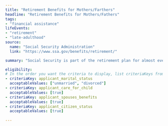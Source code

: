 ```yaml
---
title: "Retirement Benefits for Mothers/Farthers"
headline: "Retirement Benefits for Mothers/Fathers"
tags: 
- "financial assistance"
lifeEvents: 
- "retirement"
- "late-adulthood"
source:
  name: "Social Security Administration"
  link: "https://www.ssa.gov/benefits/retirement/"

summary: "Social Security is part of the retirement plan for almost every American worker. It provides replacement income for qualified retirees and their families."

eligibility:
# In the order you want the criteria to display, list criteriaKeys from the csv here, each followed by a comma-separated list of which values indicate eligibility for that criteria. Wrap individual values in quotes if they have inner commas.
- criteriaKey: applicant_marital_status
  acceptableValues: ["unmarried", "divorced"]
- criteriaKey: applicant_care_for_child
  acceptableValues: [true]
- criteriaKey: applicant_spouses_benefits
  acceptableValues: [true]
- criteriaKey: applicant_citizen_status
  acceptableValues: [true] 
  
---
```


